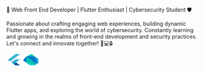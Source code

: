 👋 Web Front End Developer | Flutter Enthusiast | Cybersecurity Student 🛡️

Passionate about crafting engaging web experiences, building dynamic Flutter apps, and exploring the world of cybersecurity. Constantly learning and growing in the realms of front-end development and security practices. Let's connect and innovate together! 🚀💻🔒

<div style="display: inline_block">
  <img align="center" height="30" width="40" src="https://raw.githubusercontent.com/devicons/devicon/master/icons/flutter/flutter-original.svg">
  <img align="center" height="30" width="40" src="https://raw.githubusercontent.com/devicons/devicon/master/icons/dart/dart-original.svg">
</div>
